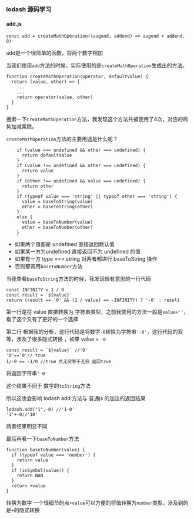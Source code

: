### lodash 源码学习
#### add.js
```
const add = createMathOperation((augend, addend) => augend + addend, 0)
```
add是一个很简单的函数，将两个数字相加

当我们使用`add`方法的时候，实际使用的是`createMathOperation`生成出的方法。
```
function createMathOperation(operator, defaultValue) {
  return (value, other) => {
    ...
    ...
    return operator(value, other)
  }
}
```
搜索一下`createMathOperation`方法，我发现这个方法共被使用了4次，对应的局势加减乘除。

`createMathOperation`方法的主要用途是什么呢？
```
	if (value === undefined && other === undefined) {
      return defaultValue
    }
    if (value !== undefined && other === undefined) {
      return value
    }
    if (other !== undefined && value === undefined) {
      return other
    }
    if (typeof value === 'string' || typeof other === 'string') {
      value = baseToString(value)
      other = baseToString(other)
    }
    else {
      value = baseToNumber(value)
      other = baseToNumber(other)
    }
```

* 如果两个值都是 undefined 直接返回默认值
* 如果某一方为undefined 直接返回不为 undefined 的值
* 如果有一方 type === string 对两者都进行 baseToString 操作
* 否则都调用`baseToNumber`方法

当我查看`baseToString`方法的时候，我发现很有意思的一行代码

```
const INFINITY = 1 / 0
const result = `${value}`
return (result == '0' && (1 / value) == -INFINITY) ? '-0' : result
```

第一行是将 value 直接转换为 字符串类型，之前我使用的方法一般是`value+''`，看了这个又有了更好的一个选择

第二行 根据我的分析，这行代码是将数字`-0`转换为字符串`'-0'`，这行代码的双等，涉及了很多隐式转换 ，如果 value  = `-0`
```
const result = `${value}` //'0'
'0'=='0'// true
1/-0 == -1/0 //true 负无穷等于无穷 返回true
```
将返回字符串`'-0'`

这个结果不同于 数字的`toString`方法

所以这也会影响 lodash add 方法与 普通js 的加法的返回结果

```
lodash.add("1",-0) //'1-0'
'1'+-0//'10'
```

两者结果明显不同

最后再看一下`baseToNumber`方法

```
function baseToNumber(value) {
  if (typeof value === 'number') {
    return value
  }
  if (isSymbol(value)) {
    return NAN
  }
  return +value
}
```
转换为数字
一个很细节的点`+value`可以方便的将值转换为`number`类型，涉及到的是`+`的隐式转换

